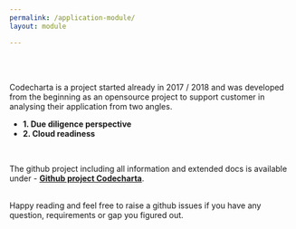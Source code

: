 ```yaml
---
permalink: /application-module/
layout: module

---
```


<br>
<br>

Codecharta is a project started already in 2017 / 2018 and was developed from the beginning as an opensource project to support customer in analysing their application from two angles. 
<br>
<ul>
<li> <b>1. Due diligence perspective</b>
</li>
<li><b>2. Cloud readiness</b>
</li>
</ul>
<br>

The github project including all information and extended docs is available under - <b><a href="https://github.com/MaibornWolff/codecharta">Github project Codecharta</a></b>.

<br>
Happy reading and feel free to raise a github issues if you have any question, requirements or gap you figured out. 
